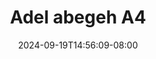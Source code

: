 --- 
title: "Adel abegeh A4"
description: "video  video bokep Adel abegeh A4 full full  "
date: 2024-09-19T14:56:09-08:00
file_code: "esq4nku1df2x"
draft: false
cover: "ex2okj6rejbiff2r.jpg"
tags: ["Adel", "abegeh", "bokep-indo", "bokep-viral", "bokep-ig"]
length: 75
fld_id: "1483096"
foldername: "Adel abegeh"
categories: ["Adel abegeh"]
views: 0
---